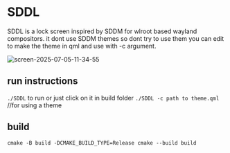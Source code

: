 # SDDL
SDDL is a lock screen inspired by SDDM for wlroot based wayland compositors. it dont use SDDM themes so dont try to use them you can edit to make the theme in qml and use with -c argument.

![screen-2025-07-05-11-34-55](https://github.com/user-attachments/assets/d92957ce-c8af-440f-8c77-4febf4b00844)


## run instructions
`./SDDL` to run or just click on it in build folder
`./SDDL -c path to theme.qml`     //for using a theme


## build
`
cmake -B build -DCMAKE_BUILD_TYPE=Release
cmake --build build
`

